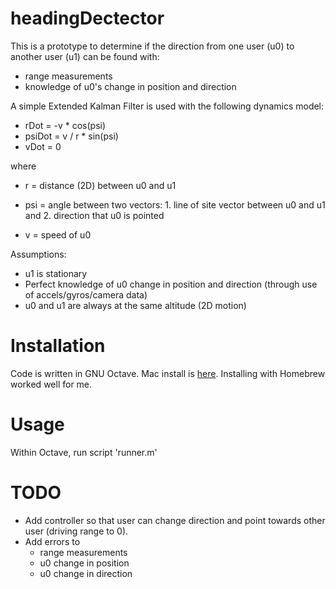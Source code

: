 # headingDectector

This is a prototype to determine if the direction from one user (u0) to another user (u1) can be found with:

* range measurements
* knowledge of u0's change in position and direction

A simple Extended Kalman Filter is used with the following dynamics model:

* rDot   = -v * cos(psi)
* psiDot = v / r * sin(psi)
* vDot   = 0

where 

* r = distance (2D) between u0 and u1
* psi = angle between two vectors: 1. line of site vector between u0 and u1 and 2. direction that u0 is pointed

* v = speed of u0

Assumptions:

* u1 is stationary
* Perfect knowledge of u0 change in position and direction (through use of accels/gyros/camera data)
* u0 and u1 are always at the same altitude (2D motion)

# Installation

Code is written in GNU Octave.  Mac install is [here](http://wiki.octave.org/Octave_for_MacOS_X).  Installing with Homebrew worked well for me.

# Usage

Within Octave, run script 'runner.m'

# TODO

* Add controller so that user can change direction and point towards other user (driving range to 0).
* Add errors to 
  * range measurements 
  * u0 change in position
  * u0 change in direction
